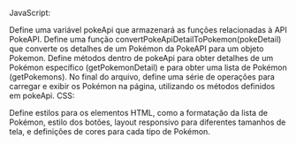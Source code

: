 JavaScript:

Define uma variável pokeApi que armazenará as funções relacionadas à API PokeAPI.
Define uma função convertPokeApiDetailToPokemon(pokeDetail) que converte os detalhes de um Pokémon da PokeAPI para um objeto Pokemon.
Define métodos dentro de pokeApi para obter detalhes de um Pokémon específico (getPokemonDetail) e para obter uma lista de Pokémon (getPokemons).
No final do arquivo, define uma série de operações para carregar e exibir os Pokémon na página, utilizando os métodos definidos em pokeApi.
CSS:

Define estilos para os elementos HTML, como a formatação da lista de Pokémon, estilo dos botões, layout responsivo para diferentes tamanhos de tela, e definições de cores para cada tipo de Pokémon.

